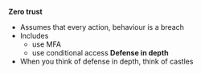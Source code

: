 **Zero trust**

- Assumes that every action, behaviour is a breach
- Includes
  - use MFA
  - use conditional access
    **Defense in depth**
- When you think of defense in depth, think of castles
